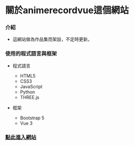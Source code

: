 # 關於animerecordvue這個網站

### 介紹

- 這網站做為作品集而架設，不定時更新。

### 使用的程式語言與框架

- 程式語言
  - HTML5
  - CSS3
  - JavaScript
  - Python
  - THREE.js

- 框架
  - Bootstrap 5
  - Vue 3

### [點此進入網站](https://saplingouo.github.io/AnimeRecordVue/)
